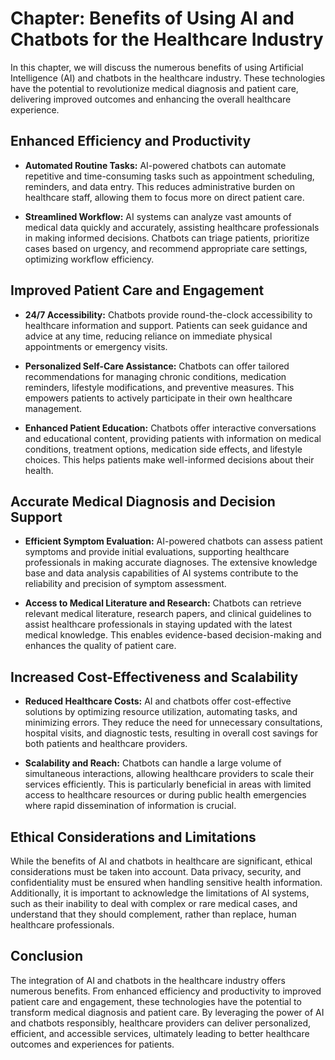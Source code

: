 Chapter: Benefits of Using AI and Chatbots for the Healthcare Industry
======================================================================

In this chapter, we will discuss the numerous benefits of using Artificial Intelligence (AI) and chatbots in the healthcare industry. These technologies have the potential to revolutionize medical diagnosis and patient care, delivering improved outcomes and enhancing the overall healthcare experience.

Enhanced Efficiency and Productivity
------------------------------------

* **Automated Routine Tasks:** AI-powered chatbots can automate repetitive and time-consuming tasks such as appointment scheduling, reminders, and data entry. This reduces administrative burden on healthcare staff, allowing them to focus more on direct patient care.

* **Streamlined Workflow:** AI systems can analyze vast amounts of medical data quickly and accurately, assisting healthcare professionals in making informed decisions. Chatbots can triage patients, prioritize cases based on urgency, and recommend appropriate care settings, optimizing workflow efficiency.

Improved Patient Care and Engagement
------------------------------------

* **24/7 Accessibility:** Chatbots provide round-the-clock accessibility to healthcare information and support. Patients can seek guidance and advice at any time, reducing reliance on immediate physical appointments or emergency visits.

* **Personalized Self-Care Assistance:** Chatbots can offer tailored recommendations for managing chronic conditions, medication reminders, lifestyle modifications, and preventive measures. This empowers patients to actively participate in their own healthcare management.

* **Enhanced Patient Education:** Chatbots offer interactive conversations and educational content, providing patients with information on medical conditions, treatment options, medication side effects, and lifestyle choices. This helps patients make well-informed decisions about their health.

Accurate Medical Diagnosis and Decision Support
-----------------------------------------------

* **Efficient Symptom Evaluation:** AI-powered chatbots can assess patient symptoms and provide initial evaluations, supporting healthcare professionals in making accurate diagnoses. The extensive knowledge base and data analysis capabilities of AI systems contribute to the reliability and precision of symptom assessment.

* **Access to Medical Literature and Research:** Chatbots can retrieve relevant medical literature, research papers, and clinical guidelines to assist healthcare professionals in staying updated with the latest medical knowledge. This enables evidence-based decision-making and enhances the quality of patient care.

Increased Cost-Effectiveness and Scalability
--------------------------------------------

* **Reduced Healthcare Costs:** AI and chatbots offer cost-effective solutions by optimizing resource utilization, automating tasks, and minimizing errors. They reduce the need for unnecessary consultations, hospital visits, and diagnostic tests, resulting in overall cost savings for both patients and healthcare providers.

* **Scalability and Reach:** Chatbots can handle a large volume of simultaneous interactions, allowing healthcare providers to scale their services efficiently. This is particularly beneficial in areas with limited access to healthcare resources or during public health emergencies where rapid dissemination of information is crucial.

Ethical Considerations and Limitations
--------------------------------------

While the benefits of AI and chatbots in healthcare are significant, ethical considerations must be taken into account. Data privacy, security, and confidentiality must be ensured when handling sensitive health information. Additionally, it is important to acknowledge the limitations of AI systems, such as their inability to deal with complex or rare medical cases, and understand that they should complement, rather than replace, human healthcare professionals.

Conclusion
----------

The integration of AI and chatbots in the healthcare industry offers numerous benefits. From enhanced efficiency and productivity to improved patient care and engagement, these technologies have the potential to transform medical diagnosis and patient care. By leveraging the power of AI and chatbots responsibly, healthcare providers can deliver personalized, efficient, and accessible services, ultimately leading to better healthcare outcomes and experiences for patients.
